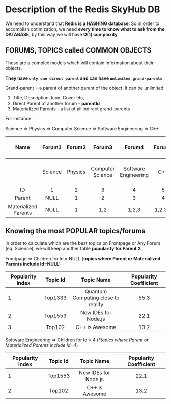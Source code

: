 # Description of the Redis SkyHub DB

We need to understand that **Redis is a HASHING database**. So in order to accomplish optimization, we need **every time to know what to ask from the DATABASE**, by this way we will have **O(1) complexity**

## FORUMS, TOPICS called COMMON OBJECTS

These are a complex models which will contain information about their objects. 

**They have `only one direct parent` and can have `unlimited grand-parents`**

Grand-parent = a parent of another parent of the object. It can be unlimited
 
 
1. Title, Description, Icon, Cover etc,
2. Direct Parent of another forum - **parentId**
3. Materialized Parents - a list of all indirect grand-parents

For instance:

Science      =>    Physics =>  Computer Science => Software Engineering => C++
           
           
|         Name         |  Forum1 |  Forum2 |      Forum3      |        Forum4        |  Forum5 |  Topic1 in C++ |     Topic 2 in Computer Science    | Topic3 in Software Engineering |
|:--------------------:|:-------:|:-------:|:----------------:|:--------------------:|:-------:|:--------------:|:----------------------------------:|--------------------------------|
|                      | Science | Physics | Computer Science | Software Engineering |   C++   | C++ is Awesome | Quantum Computing close to reality | New IDEs for Node.js           |
|          ID          |    1    |    2    |         3        |           4          |    5    |     Top102     |               Top1333              | Top1553                        |
|        Parent        |   NULL  |    1    |         2        |           3          |    4    |        5       |                  3                 | 4                              |
| Materialized Parents |   NULL  |    1    |        1,2       |         1,2,3        | 1,2,3,4 |    1,2,3,4,5   |                1,2,3               | 1,2,3,4                        |
           
           
## Knowing the most POPULAR topics/forums ##
           
In order to calculate which are the best topics on Frontpage or Any Forum (eq: Science), we will keep another table **popularity for Parent X**

                
Frontpage => Children for Id = NULL (**topics where Parent or Materialized Parents include Id=NULL**)                
                
| Popularity Index | Topic Id |             Topic Name             | Popularity Coefficient |
|------------------|:--------:|:----------------------------------:|:----------------------:|
| 1                |  Top1333 | Quantum Computing close to reality |          55.3          |
| 2                |  Top1553 |        New IDEs for Node.js        |          22.1          |
| 3                |  Top102  |           C++ is Awesome           |          13.2          |        


Software Engineering => Children for Id = 4 (**topics where Parent or Materialized Parents include Id=4*)                
                
| Popularity Index | Topic Id |      Topic Name      | Popularity Coefficient |
|------------------|:--------:|:--------------------:|:----------------------:|
| 1                |  Top1553 | New IDEs for Node.js |          22.1          |
| 2                |  Top102  |    C++ is Awesome    |          13.2          |